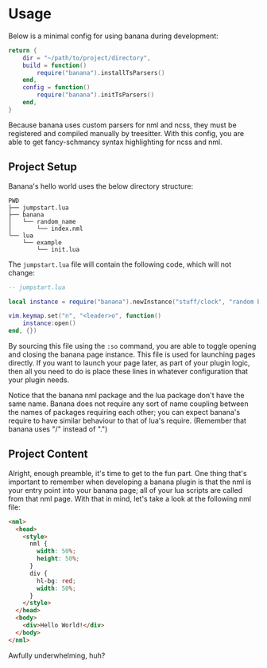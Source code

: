 # Usage

Below is a minimal config for using banana during development:

```lua
return {
    dir = "~/path/to/project/directory",
    build = function() 
        require("banana").installTsParsers()
    end,
    config = function()
        require("banana").initTsParsers()
    end,
}
```

Because banana uses custom parsers for nml and ncss, they must be registered and compiled manually by treesitter. With this config, you are able to get fancy-schmancy syntax highlighting for ncss and nml.

## Project Setup

Banana's hello world uses the below directory structure:

```
PWD
├── jumpstart.lua
├── banana
│   └── random_name
│       └── index.nml
└── lua
    └── example
        └── init.lua
```

The `jumpstart.lua` file will contain the following code, which will not change:

```lua
-- jumpstart.lua

local instance = require("banana").newInstance("stuff/clock", "random buffer name")

vim.keymap.set("n", "<leader>o", function()
    instance:open()
end, {})
```

By sourcing this file using the `:so` command, you are able to toggle opening and closing the banana page instance. This file is used for launching pages directly. If you want to launch your page later, as part of your plugin logic, then all you need to do is place these lines in whatever configuration that your plugin needs.

Notice that the banana nml package and the lua package don't have the same name. Banana does not require any sort of name coupling between the names of packages requiring each other; you can expect banana's require to have similar behaviour to that of lua's require. (Remember that banana uses "/" instead of ".")

## Project Content

Alright, enough preamble, it's time to get to the fun part. One thing that's important to remember when developing a banana plugin is that the nml is your entry point into your banana page; all of your lua scripts are called from that nml page. With that in mind, let's take a look at the following nml file:

```html
<nml>
  <head>
    <style>
      nml {
        width: 50%;
        height: 50%;
      }
      div {
        hl-bg: red;
        width: 50%;
      }
    </style>
  </head>
  <body>
    <div>Hello World!</div>
  </body>
</nml>
```

Awfully underwhelming, huh?
